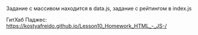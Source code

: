 Задание с массивом находится в data.js, задание с рейтингом в index.js

ГитХаб Паджес: https://kostyafreido.github.io/Lesson10_Homework_HTML_-_JS-/